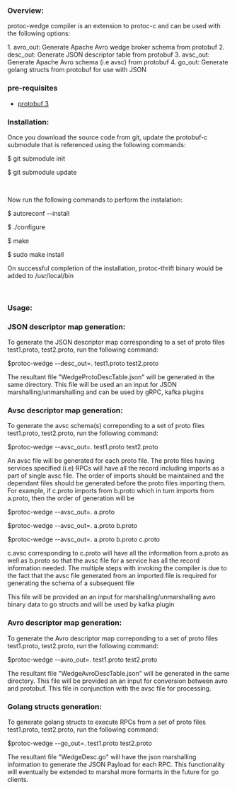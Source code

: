 ### Overview:
<p>
protoc-wedge compiler is an extension to protoc-c and can be used with the
following options:
</p>
1. avro_out: Generate Apache Avro wedge broker schema from protobuf 
2. desc_out: Generate JSON descriptor table from protobuf
3. avsc_out: Generate Apache Avro schema (i.e avsc) from protobuf
4. go_out: Generate golang structs from protobuf for use with JSON 


### pre-requisites
* [protobuf 3](https://github.com/google/protobuf)

### Installation:
<p> Once you download the source code from git, update the protobuf-c
submodule that is referenced using the following commands:
<p> $ git submodule init </p>
<p> $ git submodule update </p>
</p>
<br/>

<p> Now run the following commands to perform the instalation: 
<p> $ autoreconf --install </p>
<p> $ ./configure </p>
<p> $ make </p>
<p> $ sudo make install </p>
<p> On successful completion of the installation, protoc-thrift binary would
be added to /usr/local/bin </p>
</p>
<br/>

### Usage:

### JSON descriptor map generation:
<p> To generate the JSON descriptor map corresponding to a set of proto files
test1.proto, test2.proto, run the following command: 
<p> $protoc-wedge --desc_out=. test1.proto test2.proto</p>
<p> The resultant file "WedgeProtoDescTable.json" will be generated in the same
directory. This file will be used an an input for JSON
marshalling/unmarshalling and can be used by gRPC, kafka plugins
</p>
</p>

### Avsc descriptor map generation:
<p> To generate the avsc schema(s) correponding to a set of proto files
test1.proto, test2.proto, run the following command: 
<p> $protoc-wedge --avsc_out=. test1.proto test2.proto</p>
<p> An avsc file will be generated for each proto file. The proto files having
services specified (i.e) RPCs will have all the record including imports as 
a part of single avsc file. The order of imports should be maintained and the
dependant files should be generated before the proto files importing them.
For example,
if c.proto imports from b.proto which in turn imports from a.proto, then the order
of generation will be
</p>
<p> $protoc-wedge --avsc_out=. a.proto</p>
<p> $protoc-wedge --avsc_out=. a.proto b.proto</p>
<p> $protoc-wedge --avsc_out=. a.proto b.proto c.proto</p>

<p>c.avsc corresponding to c.proto will have all the information from a.proto as
well as b.proto so that the avsc file for a service has all the record information
needed. The multiple steps with invoking the compiler is due to the fact that
the avsc file generated from an imported file is required for generating the
schema of a subsequent file 
<p>

This file will be provided an an input for marshalling/unmarshalling
avro binary data to go structs and will be used by kafka plugin
</p>
</p>

### Avro descriptor map generation:
<p> To generate the Avro descriptor map correponding to a set of proto files
test1.proto, test2.proto, run the following command: 
<p> $protoc-wedge --avro_out=. test1.proto test2.proto</p>
<p> The resultant file "WedgeAvroDescTable.json" will be generated in the same
directory. This file will be provided an an input for conversion between avro
and protobuf. This file in conjunction with the avsc file for processing.
</p>
</p>

### Golang structs generation:
<p> To generate golang structs to execute RPCs from a  set of proto files
test1.proto, test2.proto, run the following command: 
<p> $protoc-wedge --go_out=. test1.proto test2.proto</p>
<p> The resultant file "WedgeDesc.go" will have the json marshalling information
to generate the JSON Payload for each RPC. This functionality will eventually
be extended to marshal more formarts in the future for go clients.</p>
</p>



